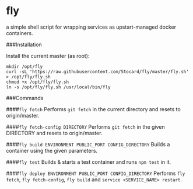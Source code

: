 fly
===

a simple shell script for wrapping services as upstart-managed docker containers.


###Installation

Install the current master (as root):
```shell
mkdir /opt/fly
curl -sL 'https://raw.githubusercontent.com/Stocard/fly/master/fly.sh' > /opt/fly/fly.sh
chmod +x /opt/fly/fly.sh
ln -s /opt/fly/fly.sh /usr/local/bin/fly
```


###Commands

####`fly fetch`
Performs `git fetch` in the current directory and resets to origin/master.

####`fly fetch-config DIRECTORY`
Performs `git fetch` in the given DIRECTORY and resets to origin/master.

####`fly build ENVIRONMENT PUBLIC_PORT CONFIG_DIRECTORY`
Builds a container using the given parameters.

####`fly test`
Builds & starts a test container and runs `npm test` in it.

####`fly deploy ENVIRONMENT PUBLIC_PORT CONFIG_DIRECTORY`
Performs `fly fetch`, `fly fetch-config`, `fly build` and `service <SERVICE_NAME> restart`.
